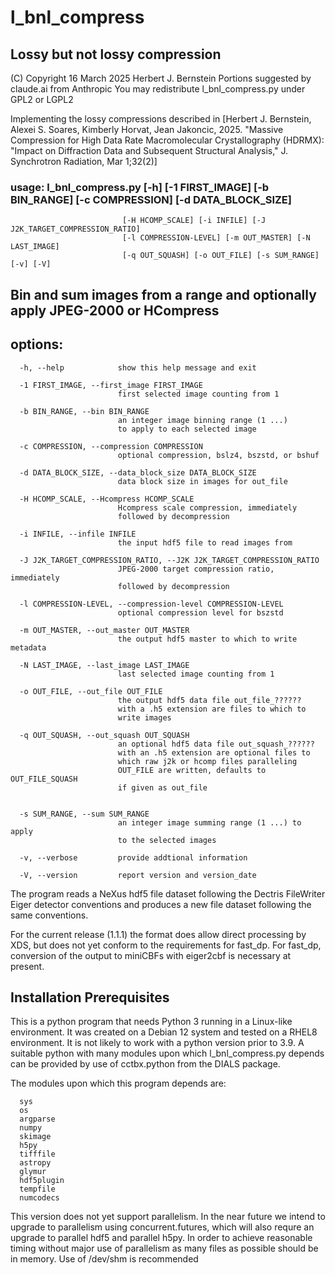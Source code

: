 # l_bnl_compress
## Lossy but not lossy compression

(C) Copyright 16 March 2025 Herbert J. Bernstein
Portions suggested by claude.ai from Anthropic
You may redistribute l_bnl_compress.py under GPL2 or LGPL2 

Implementing the lossy compressions described in [Herbert J. Bernstein, Alexei S. Soares, Kimberly Horvat,
Jean Jakoncic, 2025.  "Massive Compression for High Data Rate Macromolecular Crystallography (HDRMX): 
"Impact on Diffraction Data and Subsequent Structural Analysis," J. Synchrotron Radiation,
 Mar 1;32(2)]

### usage: l_bnl_compress.py [-h] [-1 FIRST_IMAGE] [-b BIN_RANGE] [-c COMPRESSION] [-d DATA_BLOCK_SIZE] 
                             [-H HCOMP_SCALE] [-i INFILE] [-J J2K_TARGET_COMPRESSION_RATIO] 
                             [-l COMPRESSION-LEVEL] [-m OUT_MASTER] [-N LAST_IMAGE] 
                             [-q OUT_SQUASH] [-o OUT_FILE] [-s SUM_RANGE] [-v] [-V]

## Bin and sum images from a range and optionally apply JPEG-2000 or HCompress

## options:
```
  -h, --help            show this help message and exit

  -1 FIRST_IMAGE, --first_image FIRST_IMAGE
                        first selected image counting from 1

  -b BIN_RANGE, --bin BIN_RANGE
                        an integer image binning range (1 ...) 
                        to apply to each selected image

  -c COMPRESSION, --compression COMPRESSION
                        optional compression, bslz4, bszstd, or bshuf

  -d DATA_BLOCK_SIZE, --data_block_size DATA_BLOCK_SIZE
                        data block size in images for out_file

  -H HCOMP_SCALE, --Hcompress HCOMP_SCALE
                        Hcompress scale compression, immediately 
                        followed by decompression

  -i INFILE, --infile INFILE
                        the input hdf5 file to read images from

  -J J2K_TARGET_COMPRESSION_RATIO, --J2K J2K_TARGET_COMPRESSION_RATIO
                        JPEG-2000 target compression ratio, immediately 
                        followed by decompression

  -l COMPRESSION-LEVEL, --compression-level COMPRESSION-LEVEL
                        optional compression level for bszstd

  -m OUT_MASTER, --out_master OUT_MASTER
                        the output hdf5 master to which to write metadata

  -N LAST_IMAGE, --last_image LAST_IMAGE
                        last selected image counting from 1

  -o OUT_FILE, --out_file OUT_FILE
                        the output hdf5 data file out_file_?????? 
                        with a .h5 extension are files to which to 
                        write images

  -q OUT_SQUASH, --out_squash OUT_SQUASH
                        an optional hdf5 data file out_squash_?????? 
                        with an .h5 extension are optional files to
                        which raw j2k or hcomp files paralleling 
                        OUT_FILE are written, defaults to OUT_FILE_SQUASH
                        if given as out_file


  -s SUM_RANGE, --sum SUM_RANGE
                        an integer image summing range (1 ...) to apply 
                        to the selected images

  -v, --verbose         provide addtional information

  -V, --version         report version and version_date
```
The program reads a NeXus hdf5 file dataset following the Dectris 
FileWriter Eiger detector conventions and produces a new file dataset 
following the same conventions.

For the current release (1.1.1) the format does allow direct processing by XDS,
but does not yet conform to the requirements for fast_dp.  For fast_dp, conversion
of the output to miniCBFs with eiger2cbf is necessary at present.

## Installation Prerequisites

This is a python program that needs Python 3 running in a Linux-like environment. 
It was created on a Debian 12 system and tested on a RHEL8 environment.  It is 
not likely to work with a python version prior to 3.9.  A suitable python with 
many modules upon which l_bnl_compress.py depends can be provided by use 
of cctbx.python from the DIALS package.

The modules upon which this program depends are:

      sys
      os
      argparse
      numpy
      skimage
      h5py
      tifffile
      astropy
      glymur
      hdf5plugin
      tempfile
      numcodecs

This version does not yet support parallelism.  In the near future
we intend to upgrade to parallelism using concurrent.futures, which
will also requre an upgrade to parallel hdf5 and parallel h5py.
In order to achieve reasonable timing without major use of parallelism
as many files as possible should be in memory.  Use of /dev/shm is
recommended
